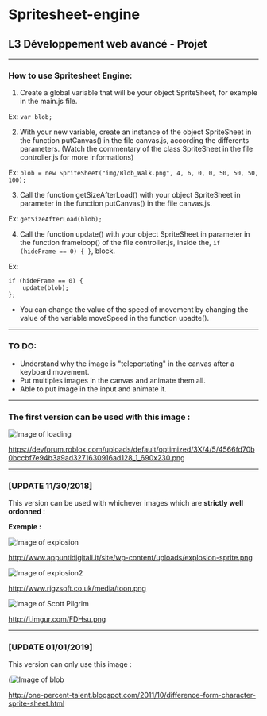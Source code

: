 # Spritesheet-engine

## L3 Développement web avancé - Projet

***
### How to use Spritesheet Engine:

1. Create a global variable that will be your object SpriteSheet, for example in the main.js file. 

Ex: ```var blob;```

2. With your new variable, create an instance of the object SpriteSheet in the function putCanvas() in the file canvas.js, according the differents parameters. (Watch the commentary of the class SpriteSheet in the file controller.js for more informations)

Ex: ```blob = new SpriteSheet("img/Blob_Walk.png", 4, 6, 0, 0, 50, 50, 50, 100);```

3. Call the function getSizeAfterLoad() with your object SpriteSheet in parameter in the function putCanvas() in the file canvas.js.

Ex: ```getSizeAfterLoad(blob);```

4. Call the function update() with your object SpriteSheet in parameter in the function frameloop() of the file controller.js, inside the, ```if (hideFrame == 0) { }```, block.

Ex: 
```
if (hideFrame == 0) {
    update(blob);
};
```

- You can change the value of the speed of movement by changing the value of the variable moveSpeed in the function upadte().

***

### TO DO:

- Understand why the image is "teleportating" in the canvas after a keyboard movement.
- Put multiples images in the canvas and animate them all.
- Able to put image in the input and animate it.

***

### The first version can be used with this image : 
![Image of loading](https://devforum.roblox.com/uploads/default/optimized/3X/4/5/4566fd70b0bccbf7e94b3a9ad3271630916ad128_1_690x230.png)

https://devforum.roblox.com/uploads/default/optimized/3X/4/5/4566fd70b0bccbf7e94b3a9ad3271630916ad128_1_690x230.png

***

### [UPDATE 11/30/2018]
This version can be used with whichever images which are __strictly well ordonned__ :

__Exemple :__

![Image of explosion](http://www.appuntidigitali.it/site/wp-content/uploads/explosion-sprite.png)

http://www.appuntidigitali.it/site/wp-content/uploads/explosion-sprite.png

![Image of explosion2](http://www.rigzsoft.co.uk/media/toon.png)

http://www.rigzsoft.co.uk/media/toon.png

![Image of Scott Pilgrim](http://i.imgur.com/FDHsu.png)

http://i.imgur.com/FDHsu.png

***

### [UPDATE 01/01/2019]

This version can only use this image :

(![Image of blob](http://2.bp.blogspot.com/--Vr6-kWHp0s/TorCoWHvu5I/AAAAAAAAAII/PpPQ2azjKeI/s1600/Blob_Walk.png)

http://one-percent-talent.blogspot.com/2011/10/difference-form-character-sprite-sheet.html

